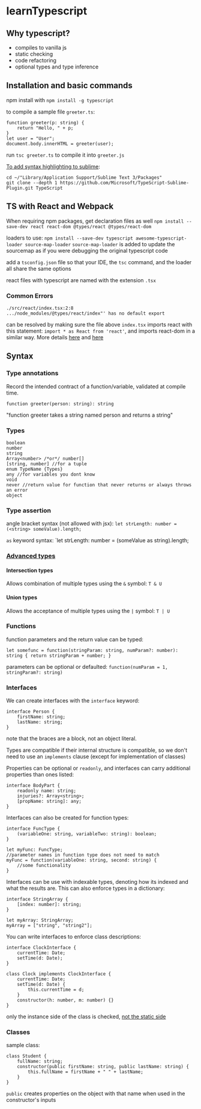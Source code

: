 # learnTypescript

## Why typescript?
* compiles to vanilla js
* static checking
* code refactoring
* optional types and type inference

## Installation and basic commands
npm install with `npm install -g typescript`

to compile a sample file `greeter.ts`:
```
function greeter(p: string) {
	return "Hello, " + p;
}
let user = "User";
document.body.innerHTML = greeter(user);
```

run `tsc greeter.ts` to compile it into `greeter.js`

[To add syntax highlighting to sublime](https://stackoverflow.com/questions/38712155/how-to-get-support-of-typescript-with-sublime-text-3):
```
cd ~/"Library/Application Support/Sublime Text 3/Packages"
git clone --depth 1 https://github.com/Microsoft/TypeScript-Sublime-Plugin.git TypeScript
```

## TS with React and Webpack
When requiring npm packages, get declaration files as well
`npm install --save-dev react react-dom @types/react @types/react-dom`

loaders to use:
`npm install --save-dev typescript awesome-typescript-loader source-map-loader`
`source-map-loader` is added to update the sourcemap as if you were debugging the original typescript code

add a `tsconfig.json` file so that your IDE, the `tsc` command, and the loader all share the same options

react files with typescript are named with the extension `.tsx`

### Common Errors
```
./src/react/index.tsx:2:8 
.../node_modules/@types/react/index"' has no default export
```
can be resolved by making sure the file above `index.tsx` imports react with this statement: `import * as React from 'react'`, and imports react-dom in a similar way. More details [here](https://github.com/Microsoft/TypeScript-React-Starter/issues/8) and [here](https://github.com/Microsoft/TypeScript/issues/14118)


## Syntax
### Type annotations
Record the intended contract of a function/variable, validated at compile time.

`function greeter(person: string): string`

"function greeter takes a string named person and returns a string"


### Types
```
boolean
number
string
Array<number> /*or*/ number[]
[string, number] //for a tuple
enum TypeName {Types}
any //for variables you dont know
void
never //return value for function that never returns or always throws an error
object
```


### Type assertion
angle bracket syntax (not allowed with jsx):
`let strLength: number = (<string> someValue).length;`

`as` keyword syntax:
`let strLength: number = (someValue as string).length;


### [Advanced types](https://www.typescriptlang.org/docs/handbook/advanced-types.html)
#### Intersection types
Allows combination of multiple types using the `&` symbol:
`T & U`
#### Union types
Allows the acceptance of multiple types using the `|` symbol:
`T | U`



### Functions
function parameters and the return value can be typed:
```
let somefunc = function(stringParam: string, numParam?: number): string { return stringParam + number; }
```

parameters can be optional or defaulted:
`function(numParam = 1, stringParam?: string)`


### Interfaces
We can create interfaces with the `interface` keyword:

```
interface Person {
	firstName: string;
	lastName: string;
}
```

note that the braces are a block, not an object literal.

Types are compatible if their internal structure is compatible, so we don't need to use an `implements` clause (except for implementation of classes)

Properties can be optional or `readonly`, and interfaces can carry additional properties than ones listed:
```
interface BodyPart {
	readonly name: string;
	injuries?: Array<string>;
	[propName: string]: any;
}
```

Interfaces can also be created for function types:
```
interface FuncType {
	(variableOne: string, variableTwo: string): boolean;
}

let myFunc: FuncType;
//parameter names in function type does not need to match
myFunc = function(variableOne: string, second: string) {
	//some functionality
}
```

Interfaces can be use with indexable types, denoting how its indexed and what the results are. This can also enforce types in a dictionary:
```
interface StringArray {
	[index: number]: string;
}

let myArray: StringArray;
myArray = ["string", "string2"];
```

You can write interfaces to enforce class descriptions:
```
interface ClockInterface {
	currentTime: Date;
	setTime(d: Date);
}

class Clock implements ClockInterface {
	currentTime: Date;
	setTime(d: Date) {
		this.currentTime = d;
	}
	constructor(h: number, m: number) {}
}
```
only the instance side of the class is checked, [not the static side](https://www.typescriptlang.org/docs/handbook/interfaces.html#difference-between-the-static-and-instance-sides-of-classes)



### Classes
sample class:
```
class Student {
	fullName: string;
	constructor(public firstName: string, public lastName: string) {
		this.fullName = firstName + " " + lastName;
	}
}
```

`public` creates properties on the object with that name when used in the constructor's inputs









